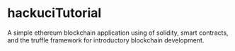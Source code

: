 # hackuciTutorial
A simple ethereum blockchain application using of solidity, smart contracts, and the truffle framework for introductory blockchain development.
